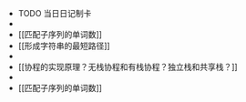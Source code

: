 - TODO  当日日记制卡
-
- [[匹配子序列的单词数]]
- [[形成字符串的最短路径]]
-
- [[协程的实现原理？无栈协程和有栈协程？独立栈和共享栈？]]
-
- [[匹配子序列的单词数]]